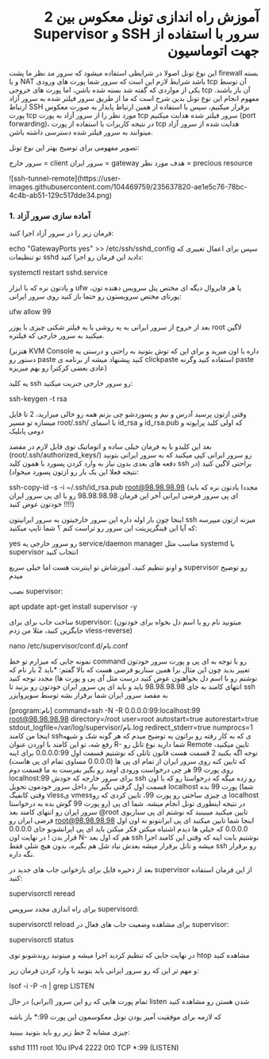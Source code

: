 <h1 id="rtl-markdown" dir="rtl">آموزش راه اندازی تونل معکوس بین 2 سرور با استفاده از SSH و Supervisor جهت اتوماسیون</h1>

این نوع تونل اصولا در شرایطی استفاده میشود که سرور مد نظر ما پشت firewall بسته و یا NAT باشد
شرایط لازم این است که سرور شما پورت های ورودی tcp آن توسط یکی از مواردی که گفته شد بسته شده باشن، اما پورت های خروجی tcp آن باز باشند.
مفهوم انجام این نوع تونل بدین شرح است که ما از طریق سرور فیلتر شده به سرور آزاد ارتباط SSH برقرار میکنیم، سپس با استفاده از همین ارتباط پایدار به صورت معکوس پورت tcp مورد نظر را از سرور آزاد به پورت tcp سرور فیلتر شده هدایت میکنیم (port forwarding)، در نتیجه کاربرات با استفاده از پورت tcp هدایت شده از سرور آزاد میتوانند به سرور فیلتر شده دسترسی داشته باشن.

تصویر مفهومی برای توضیح بهتر این نوع تونل:
<p>
سرور خارج = client
سرور ایران = gateway
هدف مورد نظر = precious resource
</p>
<img>![ssh-tunnel-remote](https://user-images.githubusercontent.com/104469759/235637820-ae1e5c76-78bc-4c4b-ab51-129c517dde34.png)</img>


<h3>1. آماده سازی سرور آزاد</h3>
فرمان زیر را در سرور آزاد اجرا کنید:

echo "GatewayPorts yes" >> /etc/ssh/sshd_config
سپس برای اعمال تغییری که تو تنظیمات sshd دادید این فرمان رو اجرا کنید:

systemctl restart sshd.service


و یادتون نره که با ابزار ufw یا هر فایروال دیگه ای مختص پنل سرویس دهنده تون، پورتای مختص سرویستون رو حتما باز کنید روی سرور ایرانی:

ufw allow 99


بعد از خروج از سرور ایرانی به یه روشی با یه فیلتر شکنی چیزی با یوزر root لاگین میکنید به سرور خارجی که فیلتره.

(هتزنر KVM Console داره با اون میرید و برای این که توش بتونید به راحتی و درستی یه دستور رو paste کنید پیشنهاد میشه از برنامه ی clickpaste استفاده کنید وگرنه paste عادی بعضی کرکترا رو بهم میریزه)

 یه کلید ssh رو سرور خارجی جنریت میکنید:

ssh-keygen -t rsa


وقتی ازتون پرسید آدرس و نیم و پسوردشو چی بزنم همه رو خالی میزارید، 2 تا فایل میسازه تو مسیر root/.ssh/ با اسمای id_rsa و id_rsa.pub که اولی کلید پرایوته و دومی پابلیک

بعد این کلیدو با یه فرمان خیلی ساده و اتوماتیک توی فایل لازم در مقصد (root/.ssh/authorized_keys/) رو سرور ایرانی کپی میکنید که به سرور ایرانی بتونید دفعه های بعدی بدون نیاز به وارد کردن پسورد با همون کلید ssh براحتی لاگین کنید (در نتیجه فعلا این یک بار رو ازتون پسورد میخواد):

ssh-copy-id -s -i ~/.ssh/id_rsa.pub root@98.98.98.98
(مجددا یادتون نره که باید ای پی سرور فرضی ایرانی آخر این فرمان 98.98.98.98 رو با ای پی سرور ایران خودتون عوض کنید !!!!)

اینجا چون بار اوله داره این سرور خارجیتون به سرور ایرانیتون ssh میزنه ازتون میپرسه که آیا این فینگرپرینت این سرور رو تراست کنم ؟ شما تایپ میکنید:

yes
رو سرور خارجی یه service/daemon manager مناسب مثل systemd یا supervisor انتخاب کنید

و اونو تنظیم کنید، آموزشاش تو اینترنت هست اما خیلی سریع supervisor رو توضیح میدم

نصب supervisor:

apt update
apt-get install supervisor -y


ساخت جاب برای برای supervisor: (میتونید نام رو با اسم دل بخواه برای خودتون جایگزین کنید، مثلا من زدم vless-reverse)

nano /etc/supervisor/conf.d/نام.conf


نمونه جابی که میزارم تو خط command رو با توجه به ای پی و پورت سرور خودتون تغییر بدید چون این مثال برا همین سناریو فرضی هست که بالا گفتم: *باید 2 بار نام که نوشتم رو با اسم دل بخواهتون عوض کنید درست مثل آی پی و پورت ها)
مجدد توجه کنید انتهای کامند به جای 98.98.98.98 باید و باید ای پی سرور ایران خودتون رو بزنید تا ssh به مقصد سرور ایران شما برقرار بشه توسط سوپروایزر

[program:نام]
command=ssh -N -R 0.0.0.0:99:localhost:99 root@98.98.98.98
directory=/root
user=root
autostart=true
autorestart=true
stdout_logfile=/var/log/supervisor/نام.log
redirect_stderr=true
numprocs=1
اینجا من کامند sshی که به کار رفته رو براتون یه توضیح میدم که هر گونه شک و شبهه رفع شه، تو این کامند با اوردن عنوان R- شما دارید نوع تانل رو Remote تایین میکنید، توجه اگه بکنید 2 قسمت هست قانون تانلی که نوشتیم
قسمت اول 0.0.0.0:99 برای اینه که تایین کنه روی سرور ایران از تمام ای پی ها (0.0.0.0 مساوی تمام ای پی هاست) روی پورت 99 هر چی درخواست ورودی اومد رو بگیر بفرست به ما
قسمت دوم localhost:99 برای سرور خارجه که خودش ssh رو زده میگه که درخواستا رو که با اون قسمت اول گرفتی بگیر بیار داخل سرور خودمون تحویل localhost پورت 99 بده (شما وقتی کانفیگ vlessی vmessی چیزی ساختی رو پورت 99، تایین کردی که رو localhost رو پورت 99 گوش بده به درخواستا) در نتیجه اینطوری تونل انجام میشه.
شما ای پی سرور ایران رو انتهای کامند بعد @root تایین میکنید میبینید که نوشتم ای پی سناریوی فرضی ایران رو
root@98.98.98.98 اینجا شما تایین میکنید ای پی ایرانتونو نه اون اول 0.0.0.0 که خیلی ها دیدم اشتباه میکنن فکر میکنن باید ای پی ایرانشونو جای 0.0.0.0 قرار بدن !
در نهایت اون N- هم که اول بعد ssh نوشتیم بابت اینه که وقتی این کامند اجرا میشه و تانل برقرار میشه بعدش نیاد شل هم بگیره، بدون هیچ شلی فقط ssh رو برقرار نگه داره.

بعد از ذخیره فایل برای بازخوانی جاب های جدید در supervisor از این فرمان استفاده کنید:

supervisorctl reread


برای راه اندازی مجدد سرویس supervisord:

supervisorctl reload
برای مشاهده وضعیت جاب های فعال در supervisor:

supervisorctl status


در نهایت جابی که تنظیم کردید اجرا میشه و میتونید روندشونو توی htop مشاهده کنید

و مهم تر این که رو سرور ایرانی باید بتونید با وارد کردن فرمان زیر:

lsof -i -P -n | grep LISTEN


تمام پورت هایی که رو این سرور (ایرانی) در حال listen شدن هستن رو مشاهده کنید

که لازمه برای موفقیت آمیز بودن تونل معکوسمون این پورت 99:* باز باشه

چیزی مشابه 2 خط زیر رو باید بتونید ببینید:

sshd   1111 root  10u IPv4 2222   0t0 TCP *:99 (LISTEN)


